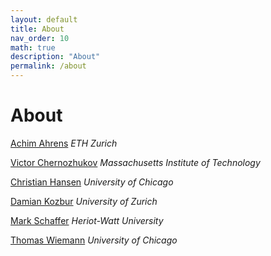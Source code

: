 ```yaml
---
layout: default
title: About
nav_order: 10
math: true
description: "About"
permalink: /about
---
```


# About

[Achim Ahrens](https://achimahrens.de/)
*ETH Zurich*

[Victor Chernozhukov](https://www.victorchernozhukov.com/]) 
*Massachusetts Institute of Technology*

[Christian Hansen](https://www.chicagobooth.edu/faculty/directory/h/christian-b-hansen)
*University of Chicago*

[Damian Kozbur](https://www.econ.uzh.ch/en/people/faculty/kozbur.html)
*University of Zurich*

[Mark Schaffer](https://www.hw.ac.uk/ebs/people/faculty/mark-schaffer.htm)
*Heriot-Watt University*

[Thomas Wiemann](https://thomaswiemann.com/)
*University of Chicago*